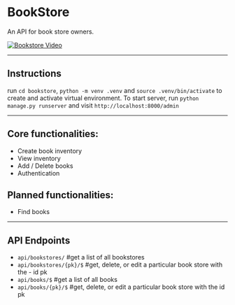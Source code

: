 # BookStore
An API for book store owners.

[![Bookstore Video](https://img.youtube.com/vi/eqKxAy7EV-0/0.jpg)](http://www.youtube.com/watch?v=eqKxAy7EV-0)

----

## Instructions

run `cd bookstore`, `python -m venv .venv` and `source .venv/bin/activate` to create and activate virtual environment.
To start server, run `python manage.py runserver` and visit `http://localhost:8000/admin`

----

## Core functionalities:

- Create book inventory
- View inventory
- Add / Delete books
- Authentication

## Planned functionalities:

- Find books

----

## API Endpoints

- `api/bookstores/` #get a list of all bookstores
- `api/bookstores/{pk}/$` #get, delete, or edit a particular book store with the - id pk
- `api/books/$` #get a list of all books
- `api/books/{pk}/$` #get, delete, or edit a particular book store with the id pk
